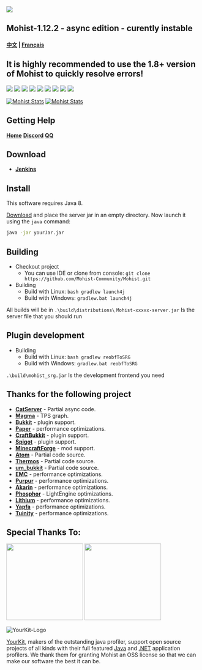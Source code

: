 <img src="https://i.loli.net/2020/02/28/vZRHJACadF7rgn5.png">

## Mohist-1.12.2 - async edition - curently instable
#### [中文](https://github.com/Mohist-Community/Mohist/blob/1.12.2/README-zh.md) | [Français](https://github.com/Mohist-Community/Mohist/blob/1.12.2/README-fr.md)

## It is highly recommended to use the 1.8+ version of Mohist to quickly resolve errors!

[![](https://ci.codemc.org/buildStatus/icon?job=Mohist-Community%2FMohist-1.12.2)](https://ci.codemc.org/job/Mohist-Community/job/Mohist-1.12.2/)
![](https://img.shields.io/github/stars/Mohist-Community/Mohist.svg?label=Stars)
![](https://img.shields.io/github/license/Mohist-Community/Mohist.svg)
[![](https://img.shields.io/badge/Forge-1.12.2--14.23.5.2854-brightgreen.svg?colorB=26303d)](http://files.minecraftforge.net/maven/net/minecraftforge/forge/index_1.12.2.html)
[![](https://img.shields.io/badge/Paper-1.12.2-brightgreen.svg?colorB=DC3340)](https://papermc.io/downloads#Paper-1.12)
![](https://img.shields.io/badge/AdoptOpenJDK-8u242-brightgreen.svg?colorB=469C00)
![](https://img.shields.io/badge/Gradle-5.6.4-brightgreen.svg?colorB=469C00)
[![](https://img.shields.io/bstats/servers/6762?label=bStats%20Button)](https://bstats.org/plugin/server-implementation/Mohist/6762)
[![](https://badges.crowdin.net/mohist/localized.svg)](https://crowdin.com/project/mohist)

[![Mohist Stats](https://bstats.org/signatures/server-implementation/Mohist.svg)](https://bstats.org/plugin/server-implementation/Mohist/6762)
[![Mohist Stats](https://bstats.org/signatures/bukkit/Mohist.svg)](https://bstats.org/plugin/bukkit/Mohist/3939)

Getting Help
------
   [**Home**](https://mohist.red/)
   [**Discord**](https://discord.gg/ZgXjHGd)
   [**QQ**](https://jq.qq.com/?_wv=1027&k=5YIRYnH)  
   
Download
------
* [**Jenkins**](https://ci.codemc.org/job/Mohist-Community/job/Mohist-1.12.2/)

Install
------
This software requires Java 8.

[Download](https://ci.codemc.org/job/Mohist-Community/job/Mohist-1.12.2/) and place the server jar in an empty directory. Now launch it using the `java` command:
```sh
java -jar yourJar.jar
```

Building
------
* Checkout project
  * You can use IDE or clone from console:
  `git clone https://github.com/Mohist-Community/Mohist.git`
* Building
  * Build with Linux:
  `bash gradlew launch4j`
  * Build with Windows:
  `gradlew.bat launch4j`

All builds will be in `.\build\distributions\`
`Mohist-xxxxx-server.jar` Is the server file that you should run

Plugin development
------
* Building
   * Build with Linux:
   `bash gradlew reobfToSRG`
   * Build with Windows:
   `gradlew.bat reobfToSRG`

`.\build\mohist_srg.jar` Is the development frontend you need

Thanks for the following project
------
* [**CatServer**](https://github.com/Luohuayu/CatServer) - Partial async code.
* [**Magma**](https://github.com/magmafoundation/Magma) - TPS graph.
* [**Bukkit**](https://hub.spigotmc.org/stash/scm/spigot/bukkit.git) - plugin support.
* [**Paper**](https://github.com/PaperMC/Paper.git) - performance optimizations.
* [**CraftBukkit**](https://hub.spigotmc.org/stash/scm/spigot/craftbukkit.git) - plugin support.
* [**Spigot**](https://hub.spigotmc.org/stash/scm/spigot/spigot.git) - plugin support.
* [**MinecraftForge**](https://github.com/MinecraftForge/MinecraftForge.git) - mod support.
* [**Atom**](https://gitlab.com/divinecode/atom/Atom.git) - Partial code source.
* [**Thermos**](https://github.com/CyberdyneCC/Thermos.git) - Partial code source.
* [**um_bukkit**](https://github.com/TechCatOther/um_bukkit.git) - Partial code source.
* [**EMC**](https://github.com/starlis/empirecraft) - performance optimizations.
* [**Purpur**](https://github.com/pl3xgaming/Purpur) - performance optimizations.
* [**Akarin**](https://github.com/Akarin-project/Akarin) - performance optimizations.
* [**Phosphor**](https://github.com/jellysquid3/phosphor-fabric) - LightEngine optimizations.
* [**Lithium**](https://github.com/jellysquid3/lithium-fabric) - performance optimizations.
* [**Yapfa**](https://github.com/tr7zw/YAPFA) - performance optimizations.
* [**Tuinity**](https://github.com/Spottedleaf/Tuinity) - performance optimizations.

Special Thanks To:
-------------
<a href="https://serverjars.com/"><img src="https://serverjars.com/assets/img/logo_white.svg" width="200"></a>
<a href="https://ci.codemc.io/"><img src="https://i.loli.net/2020/03/11/YNicj3PLkU5BZJT.png" width="200"></a>

![YourKit-Logo](https://www.yourkit.com/images/yklogo.png)

[YourKit](http://www.yourkit.com/), makers of the outstanding java profiler, support open source projects of all kinds with their full featured [Java](https://www.yourkit.com/java/profiler/index.jsp) and [.NET](https://www.yourkit.com/.net/profiler/index.jsp) application profilers. We thank them for granting Mohist an OSS license so that we can make our software the best it can be.
